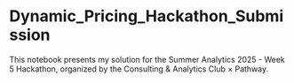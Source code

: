 # Dynamic_Pricing_Hackathon_Submission
This notebook presents my solution for the Summer Analytics 2025 - Week 5 Hackathon, organized by the Consulting &amp; Analytics Club × Pathway.
